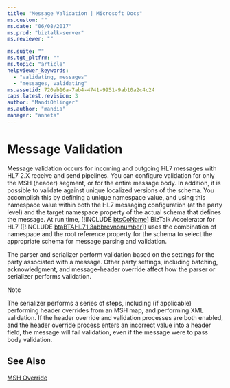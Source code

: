 ```yaml
---
title: "Message Validation | Microsoft Docs"
ms.custom: ""
ms.date: "06/08/2017"
ms.prod: "biztalk-server"
ms.reviewer: ""

ms.suite: ""
ms.tgt_pltfrm: ""
ms.topic: "article"
helpviewer_keywords: 
  - "validating, messages"
  - "messages, validating"
ms.assetid: 720ab16a-7ab4-4741-9951-9ab10a2c4c24
caps.latest.revision: 3
author: "MandiOhlinger"
ms.author: "mandia"
manager: "anneta"
---
```

# Message Validation
Message validation occurs for incoming and outgoing HL7 messages with HL7 2.X receive and send pipelines. You can configure validation for only the MSH (header) segment, or for the entire message body. In addition, it is possible to validate against unique localized versions of the schema. You accomplish this by defining a unique namespace value, and using this namespace value within both the HL7 messaging configuration (at the party level) and the target namespace property of the actual schema that defines the message. At run time, [!INCLUDE [btsCoName](../../includes/btsconame-md.md)] BizTalk Accelerator for HL7 ([!INCLUDE [btaBTAHL71.3abbrevnonumber](../../includes/btabtahl71-3abbrevnonumber-md.md)]) uses the combination of namespace and the root reference property for the schema to select the appropriate schema for message parsing and validation.  
  
 The parser and serializer perform validation based on the settings for the party associated with a message. Other party settings, including batching, acknowledgment, and message-header override affect how the parser or serializer performs validation.  
  
> [!NOTE]
>  The serializer performs a series of steps, including (if applicable) performing header overrides from an MSH map, and performing XML validation. If the header override and validation processes are both enabled, and the header override process enters an incorrect value into a header field, the message will fail validation, even if the message were to pass body validation.  
  
## See Also  
 [MSH Override](../../adapters-and-accelerators/accelerator-hl7/msh-override.md)